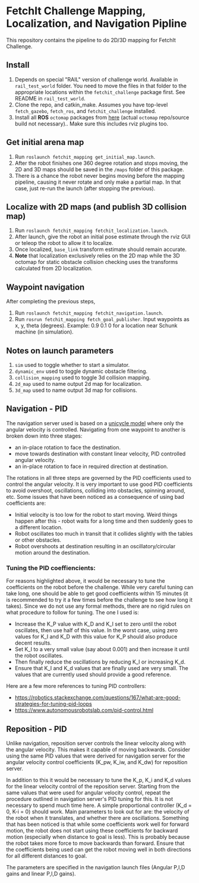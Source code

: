 # FetchIt Challenge Mapping, Localization, and Navigation Pipline

This repository contains the pipeline to do 2D/3D mapping for FetchIt Challenge.

## Install
1. Depends on special "RAIL" version of challenge world. Available in `rail_test_world` folder.
You need to move the files in that folder to the appropriate locations within the 
`fetchit_challenge` package first. See README in `rail_test_world`.
2. Clone the repo, and catkin_make. Assumes you have top-level `fetch_gazebo`, `fetch_ros`, 
and `fetchit_challenge` installed.
3. Install all **ROS** `octomap` packages from [here](https://github.com/OctoMap) (actual 
`octomap` repo/source build not necessary).. Make sure this includes rviz plugins too.

## Get initial arena map 
1. Run `roslaunch fetchit_mapping get_initial_map.launch`.
2. After the robot finishes one 360 degree rotation and stops moving, the 2D and 3D maps should
be saved in the `/maps` folder of this package.
3. There is a chance the robot never begins moving before the mapping pipeline, causing it never
rotate and only make a partial map. In that case, just re-run the launch (after stopping the 
previous).

## Localize with 2D maps (and publish 3D collision map)
1. Run `roslaunch fetchit_mapping fetchit_localization.launch`.
2. After launch, give the robot an initial pose estimate through the rviz GUI or teleop the
robot to allow it to localize.
3. Once localized, `base_link` transform estimate should remain accurate.
4. **Note** that localization exclusively relies on the 2D map while the 3D octomap for static
obstacle collision checking uses the transforms calculated from 2D localization.

## Waypoint navigation
After completing the previous steps, 
1. Run `roslaunch fetchit_mapping fetchit_navigation.launch`. 
2. Run `rosrun fetchit_mapping fetch_goal_publisher`. Input waypoints as x, y, theta (degrees). 
Example: 0.9 0.1 0 for a location near Schunk machine (in simulation).

## Notes on launch parameters
1. `sim` used to toggle whether to start a simulator.
2. `dynamic_env` used to toggle dynamic obstacle filtering.
3. `collision_mapping` used to toggle 3d collision mapping.
4. `2d_map` used to name output 2d map for localization.
5. `3d_map` used to name output 3d map for collisions.

## Navigation - PID 

The navigation server used is based on a [unicycle model] where only the angular velocity is controlled. 
Navigating from one waypoint to another is broken down into three stages: 
- an in-place rotation to face the destination. 
- move towards destination with constant linear velocity, PID controlled angular velocity. 
- an in-place rotation to face in required direction at destination. 

The rotations in all three steps are governed by the PID coefficients used to control the angular velocity. 
It is very important to use good PID coefficients to avoid overshoot, oscillations, colliding into obstacles, spinning around, etc. Some issues that have been noticed as a consequence of using bad coefficients are: 
- Initial velocity is too low for the robot to start moving. Weird things happen after this - robot waits for a long time and then suddenly goes to a different location. 
- Robot oscillates too much in transit that it collides slightly with the tables or other obstacles. 
- Robot overshoots at destination resulting in an oscillatory/circular motion around the destination. 

### Tuning the PID coeffiencients:

For reasons highlighted above, it would be necessary to tune the coefficients on the robot before the challenge. While very careful tuning can take long, one should be able to get good coefficients within 15 minutes (it is recommended to try it a few times before the challenge to see how long it takes). Since we do not use any formal methods, there are no rigid rules on what procedure to follow for tuning. The one I used is: 

- Increase the K_P value with K_D and K_I set to zero until the robot oscillates, then use half of this value. In the worst case, using zero values for K_I and K_D with this value for K_P should also produce decent results. 
- Set K_I to a very small value (say about 0.001) and then increase it until the robot oscillates. 
- Then finally reduce the oscillations by reducing K_I or increasing K_d. 
- Ensure that K_I and K_d values that are finally used are very small. The values that are currently used should provide a good reference. 

Here are a few more references to tuning PID controllers:
- https://robotics.stackexchange.com/questions/167/what-are-good-strategies-for-tuning-pid-loops
- https://www.autonomousrobotslab.com/pid-control.html

## Reposition - PID 

Unlike navigation, reposition server controls the linear velocity along with the angular velocity. This makes it capable of moving backwards. 
Consider using the same PID values that were derived for navigation server for the angular velocity control coefficients (K_pw, K_iw, and K_dw) for reposition server. 

In addition to this it would be necessary to tune the K_p, K_i and K_d values for the linear velocity control of the reposition server. Starting from the same values that were used for angular velocity control, repeat the procedure outlined in navigation server's PID tuning for this. It is not necessary to spend much time here. A simple proportional controller (K_d = 0, K-i = 0) should work. Main parameters to look out for are: the velocity of the robot when it translates, and whether there are oscillations. 
Something that has been noticed is that while some coefficients work well for forward motion, the robot does not start using these coefficients for backward motion (especially when distance to goal is less). This is probably because the robot takes more force to move backwards than forward. Ensure that the coefficients being used can get the robot moving well in both directions for all different distances to goal. 

The parameters are specified in the navigation launch files (Angular P,I,D gains and linear P,I,D gains). 


[unicycle model]: http://faculty.salina.k-state.edu/tim/robotics_sg/Control/kinematics/unicycle.html
